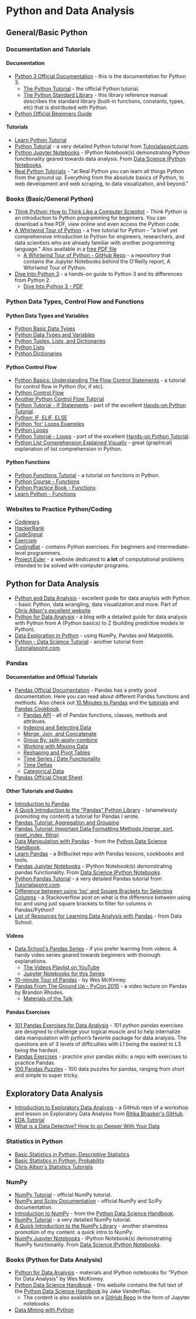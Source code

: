 # Python and Data Analysis

## General/Basic Python
### Documentation and Tutorials
#### Documentation
- [Python 3 Official Documentation](https://docs.python.org/3/) - this is the documentation for Python 3.
  - [The Python Tutorial](https://docs.python.org/3/tutorial/index.html) - the official Python tutorial.
  - [The Python Standard Library](https://docs.python.org/3/library/index.html) - this library reference manual describes the standard library (built-in functions, constants, types, etc) that is distributed with Python.
- [Python Official Beginners Guide](https://wiki.python.org/moin/BeginnersGuide)

#### Tutorials
- [Learn Python Tutorial](http://www.learnpython.org)
- [Python Tutorial](http://www.tutorialspoint.com/python3/) - a very detailed Python tutorial from [Tutorialspoint.com](https://www.tutorialspoint.com).
- [Python Jupyter Notebooks](https://github.com/donnemartin/data-science-ipython-notebooks#python-data) - IPython Notebook(s) demonstrating Python functionality geared towards data analysis. From [Data Science IPython Notebooks](https://github.com/donnemartin/data-science-ipython-notebooks).
- [Real Python Tutorials](http://www.realpython.com) - "at Real Python you can learn all things Python from the ground up. Everything from the absolute basics of Python, to web development and web scraping, to data visualization, and beyond."

### Books (Basic/General Python)
- [Think Python: How to Think Like a Computer Scientist](https://greenteapress.com/wp/think-python-2e/) - _Think Python_ is an introduction to Python programming for beginners. You can download a free PDF, view online and even access the Python code.
- [A Whirlwind Tour of Python](https://www.safaribooksonline.com/library/view/a-whirlwind-tour/9781492037859/) - a free tutorial for Python - "a brief yet comprehensive introduction to Python for engineers, researchers, and data scientists who are already familiar with another programming language." Also available in a [free PDF file](https://www.oreilly.com/programming/free/files/a-whirlwind-tour-of-python.pdf)
  - [A Whirlwind Tour of Python - GitHub Repo](https://github.com/jakevdp/WhirlwindTourOfPython) - a repository that contains the Jupyter Notebooks behind the O'Reilly report, A Whirlwind Tour of Python.
- [Dive Into Python 3](https://www.diveinto.org/python3/) - a hands-on guide to Python 3 and its differences from Python 2.
  - [Dive Into Python 3 - PDF](https://github.s3.amazonaws.com/downloads/diveintomark/diveintopython3/dive-into-python3.pdf)  

### Python Data Types, Control Flow and Functions
#### Python Data Types and Variables
- [Python Basic Data Types](https://en.wikiversity.org/wiki/Python_Concepts/Basic_data_types)
- [Python Data Types and Variables](https://www.python-course.eu/python3_variables.php)
- [Python Tuples, Lists, and Dictionaries](http://sthurlow.com/python/lesson06/)
- [Python Lists](https://medium.com/@GalarnykMichael/python-basics-6-lists-and-list-manipulation-a56be62b1f95)
- [Python Dictionaries](https://hackernoon.com/python-basics-10-dictionaries-and-dictionary-methods-4e9efa70f5b9)

#### Python Control Flow
- [Python Basics: Understanding The Flow Control Statements](https://www.codeproject.com/Articles/663666/Python-Basics-Understanding-The-Flow-Control-State) - a tutorial for control flow in Python (for, if etc).
- [Python Control Flow](https://python.swaroopch.com/control_flow.html)
- [Another Python Control Flow Tutorial](https://python.swaroopch.com/control_flow.html)
- [Python Tutorial - If Statements](http://anh.cs.luc.edu/python/hands-on/3.1/handsonHtml/ifstatements.html) - part of the excellent [Hands-on Python Tutorial](http://anh.cs.luc.edu/python/hands-on/3.1/handsonHtml/index.html).
- [Python: IF, ELIF, ELSE](https://www.tutorialspoint.com/python/python_if_else.htm)
- [Python 'for' Loops Examples](https://www.cyberciti.biz/faq/python-for-loop-examples-statements/)
- [Python Loops](https://www.tutorialspoint.com/python/python_loops.htm)
- [Python Tutorial - Loops](http://anh.cs.luc.edu/python/hands-on/3.1/handsonHtml/loops.html) -
part of the excellent [Hands-on Python Tutorial](http://anh.cs.luc.edu/python/hands-on/3.1/handsonHtml/index.html).
- [Python List Comprehension Explained Visually](http://treyhunner.com/2015/12/python-list-comprehensions-now-in-color/) -
great (graphical) explanation of list comprehension in Python.

#### Python Functions
- [Python Functions Tutorial](http://www.tutorialspoint.com/python/python_functions.htm) - a tutorial on functions in Python.
- [Python Course - Functions](https://www.python-course.eu/python3_functions.php)
- [Python Practice Book - Functions](https://anandology.com/python-practice-book/getting-started.html#functions)
- [Learn Python - Functions](https://www.learnpython.org/en/Functions)

### Websites to Practice Python/Coding
- [Codewars](https://www.codewars.com)
- [HackerRank](https://www.hackerrank.com)
- [CodeSignal](https://codesignal.com)
- [Exercism](https://exercism.io)
- [CodingBat](https://codingbat.com/python) - contains Python exercises. For beginners and intermediate-level programmers.
- [Project Euler](https://projecteuler.net) - a website dedicated to **a lot** of computational problems intended to be solved with computer programs.

## Python for Data Analysis
- [Python and Data Analysis](https://chrisalbon.com/#python) - excellent guide for data anaylsis with Python - basic Python, data  wrangling, data visualization and more. Part of [Chris Albon's excellent website](https://chrisalbon.com)
- [Python for Data Analysis](http://hamelg.blogspot.com/2015/12/python-for-data-analysis-index.html) - a blog with a detailed guide for data analysis with Python from A (Python basics) to Z (building predictive models in Python).
- [Data Exploration in Python](https://www.analyticsvidhya.com/wp-content/uploads/2016/08/Data-Exploration-in-Python.pdf) - using NumPy, Pandas and Matplotlib.
- [Python - Data Science Tutorial](https://www.tutorialspoint.com/python/python_data_science.htm) - another tutorial from [Tutorialspoint.com](https://www.tutorialspoint.com).  

### Pandas
#### Documentation and Official Tutorials
- [Pandas Official Documentation](http://pandas.pydata.org/pandas-docs/stable/) - Pandas has a pretty good documentation. Here you can read about different Pandas functions and methods. Also check out [10 Minutes to Pandas](http://pandas.pydata.org/pandas-docs/stable/10min.html) and the [tutorials](http://pandas.pydata.org/pandas-docs/stable/tutorials.html) and [Pandas Cookbook](http://pandas.pydata.org/pandas-docs/stable/cookbook.html).
  - [Pandas API](http://pandas.pydata.org/pandas-docs/stable/api.html) - all of Pandas functions, classes, methods and attribues.
  - [Indexing and Selecting Data](http://pandas.pydata.org/pandas-docs/stable/indexing.html)
  - [Merge, Join, and Concatenate](http://pandas.pydata.org/pandas-docs/stable/merging.html)
  - [Group By: split-apply-combine](http://pandas.pydata.org/pandas-docs/stable/groupby.html)
  - [Working with Missing Data](http://pandas.pydata.org/pandas-docs/stable/missing_data.html)
  - [Reshaping and Pivot Tables](http://pandas.pydata.org/pandas-docs/stable/reshaping.html)
  - [Time Series / Date Functionality](http://pandas.pydata.org/pandas-docs/stable/timeseries.html)
  - [Time Deltas](http://pandas.pydata.org/pandas-docs/stable/timedeltas.html)
  - [Categorical Data](http://pandas.pydata.org/pandas-docs/stable/categorical.html)
- [Pandas Official Cheat Sheet](http://pandas.pydata.org/Pandas_Cheat_Sheet.pdf)

#### Other Tutorials and Guides
- [Introduction to Pandas](http://www.synesthesiam.com/posts/an-introduction-to-pandas.html)
- [A Quick Introduction to the “Pandas” Python Library](https://towardsdatascience.com/a-quick-introduction-to-the-pandas-python-library-f1b678f34673) - (shamelessly promoting my content) a tutorial for Pandas I wrote.
- [Pandas Tutorial: Aggregation and Grouping](https://data36.com/pandas-tutorial-2-aggregation-and-grouping/)
- [Pandas Tutorial: Important Data Formatting Methods (merge, sort, reset_index, fillna)](https://data36.com/pandas-tutorial-3-important-data-formatting-methods-merge-sort-reset_index-fillna/)
- [Data Manipulation with Pandas](https://jakevdp.github.io/PythonDataScienceHandbook/#3.-Data-Manipulation-with-Pandas) - from the [Python Data Science Handbook](https://jakevdp.github.io/PythonDataScienceHandbook/).
- [Learn Pandas](https://bitbucket.org/hrojas/learn-pandas) - a BitBucket repo with Pandas lessons, cookbooks and tools.
- [Pandas Jupyter Notebooks](https://github.com/donnemartin/data-science-ipython-notebooks#pandas) - IPython Notebook(s) demonstrating pandas functionality. From [Data Science IPython Notebooks](https://github.com/donnemartin/data-science-ipython-notebooks).
- [Python Pandas Tutorial](https://www.tutorialspoint.com/python_pandas/index.htm) - a very detailed Pandas tutorial from [Tutorialspoint.com](https://www.tutorialspoint.com).
- [Difference between using 'loc' and Square Brackets for Selecting Columns](https://stackoverflow.com/questions/48409128/what-is-the-difference-between-using-loc-and-using-just-square-brackets-to-filte) - a Stackoverflow post on what is the difference between using loc and using just square brackets to filter for columns in Pandas/Python?
- [List of Resources for Learning Data Analysis with Pandas](http://www.dataschool.io/best-python-pandas-resources/) - from Data School.

#### Videos
- [Data School's Pandas Series](http://www.dataschool.io/easier-data-analysis-with-pandas/) - if you prefer learning from videos. A handy video series geared towards beginners with thorough explanations.
  - [The Videos Playlist on YouTube](https://www.youtube.com/playlist?list=PL5-da3qGB5ICCsgW1MxlZ0Hq8LL5U3u9y)
  - [Jupyter Notebooks for this Series](http://nbviewer.jupyter.org/github/justmarkham/pandas-videos/blob/master/pandas.ipynb)
- [10-minute Tour of Pandas](https://vimeo.com/59324550) - by Wes McKinney.
- [Pandas From The Ground Up - PyCon 2015](https://youtu.be/5JnMutdy6Fw?t=1s) - a video lecture on Pandas by Brandon Rhodes.
  - [Materials of the Talk ](https://github.com/brandon-rhodes/pycon-pandas-tutorial)

#### Pandas Exercises
- [101 Pandas Exercises for Data Analysis](https://www.machinelearningplus.com/python/101-pandas-exercises-python/) - 101 python pandas exercises are designed to challenge your logical muscle and to help internalize data manipulation with python’s favorite package for data analysis. The questions are of 3 levels of difficulties with L1 being the easiest to L3 being the hardest.
- [Pandas Exercises](https://github.com/guipsamora/pandas_exercises) - practice your pandas skills: a repo  with exercises to practice Pandas.
- [100 Pandas Puzzles](https://github.com/ajcr/100-pandas-puzzles) - 100 data puzzles for pandas, ranging from short and simple to super tricky.

## Exploratory Data Analysis
- [Introduction to Exploratory Data Analysis](https://github.com/ritikabhasker/Intro-to-EDA) - a GitHub repo of a workshop and lesson on Exploratory Data Analysis from [Ritika Bhasker's GitHub](https://github.com/ritikabhasker).
- [EDA Tutorial](https://www.datacamp.com/community/tutorials/exploratory-data-analysis-python#gs.T3TSKbk)
- [What is a Data Detective? How to go Deeper With Your Data](https://www.elderresearch.com/blog/be-a-data-detective)

### Statistics in Python
- [Basic Statistics in Python: Descriptive Statistics](https://www.dataquest.io/blog/basic-statistics-with-python-descriptive-statistics/)
- [Basic Statistics in Python: Probability](https://www.dataquest.io/blog/basic-statistics-in-python-probability/)
- [Chris Albon's Statistics Tutorials](https://chrisalbon.com/#statistics)

### NumPy
- [NumPy Tutorial](https://docs.scipy.org/doc/numpy/user/quickstart.html) - official NumPy tutorial.
- [NumPy and Scipy Documentation](https://docs.scipy.org/doc/) - official NumPy and SciPy documentation.
- [Introduction to NumPy](https://jakevdp.github.io/PythonDataScienceHandbook/#2.-Introduction-to-NumPy) - from the [Python Data Science Handbook](https://jakevdp.github.io/PythonDataScienceHandbook/).
- [NumPy Tutorial](https://www.tutorialspoint.com/numpy/) - a very detailed NumPy tutorial.
- [A Quick Introduction to the NumPy Library](https://towardsdatascience.com/a-quick-introduction-to-the-numpy-library-6f61b7dee4db) - another shameless promotion of my content: a quick intro to NumPy.
- [NumPy Jupyter Notebooks](https://github.com/donnemartin/data-science-ipython-notebooks#numpy) - IPython Notebook(s) demonstrating NumPy functionality. From [Data Science IPython Notebooks](https://github.com/donnemartin/data-science-ipython-notebooks).

### Books (Python for Data Analysis)
- [Python for Data Analysis](https://github.com/wesm/pydata-book) - materials and IPython notebooks for "Python for Data Analysis" by Wes McKinney.
- [Python Data Science Handbook](https://jakevdp.github.io/PythonDataScienceHandbook/) - this website contains the full text of the [Python Data Science Handbook](http://shop.oreilly.com/product/0636920034919.do) by Jake VanderPlas.
  - The content is also available on a [GitHub Repo](https://github.com/jakevdp/PythonDataScienceHandbook) in the form of Jupyter notebooks.
- [Data Mining with Python](http://www2.compute.dtu.dk/pubdb/views/edoc_download.php/6814/pdf/imm6814.pdf)
